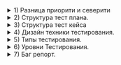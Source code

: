 <details>
<summary>1) Разница приорити и северити</summary>
<br>
Серьезность (Severity) - это атрибут, характеризующий влияние дефекта на работоспособность приложения. Приоритет (Priority) - это атрибут, указывающий на очередность выполнения задачи или устранения дефекта. Можно сказать, что это инструмент менеджера по планированию работ.
</details>

<details>
<summary>2) Структура тест плана.</summary>
<br>
http://www.protesting.ru/testing/plan.html
1. Що необхідно протестувати?


2. Як буде проводитися тестування?


3. Коли буде проводитися тестування?


4. Критерії початку тестування


5. Критерії закінчення тестування:
</details>

<details>
<summary>3) Структура тест кейса</summary>
<br>
PreConditions	
Test Case Description
PostConditions
</details>

<details>
<summary> 4) Дизайн техники тестирования.</summary>
<br>
Эквивалентное Разделение (Equivalence Partitioning - EP). Как пример, у вас есть диапазон допустимых значений от 1 до 10, вы должны выбрать одно верное значение внутри интервала, скажем, 5, и одно неверное значение вне интервала - 0.

Анализ Граничных Значений (Boundary Value Analysis - BVA). Если взять пример выше, в качестве значений для позитивного тестирования выберем минимальную и максимальную границы (1 и 10), и значения больше и меньше границ (0 и 11). Анализ Граничный значений может быть применен к полям, записям, файлам, или к любого рода сущностям имеющим ограничения.

Причина / Следствие (Cause/Effect - CE). Это, как правило, ввод комбинаций условий (причин), для получения ответа от системы (Следствие). Например, вы проверяете возможность добавлять клиента, используя определенную экранную форму. Для этого вам необходимо будет ввести несколько полей, таких как "Имя", "Адрес", "Номер Телефона" а затем, нажать кнопку "Добавить" - эта "Причина". После нажатия кнопки "Добавить", система добавляет клиента в базу данных и показывает его номер на экране - это "Следствие".

Предугадывание ошибки (Error Guessing - EG). Это когда тест аналитик использует свои знания системы и способность к интерпретации спецификации на предмет того, чтобы "предугадать" при каких входных условиях система может выдать ошибку. Например, спецификация говорит: "пользователь должен ввести код". Тест аналитик, будет думать: "Что, если я не введу код?", "Что, если я введу неправильный код? ", и так далее. Это и есть предугадывание ошибки.

Исчерпывающее тестирование (Exhaustive Testing - ET) - это крайний случай. В пределах этой техники вы должны проверить все возможные комбинации входных значений, и в принципе, это должно найти все проблемы. На практике применение этого метода не представляется возможным, из-за огромного количества входных значений.
</details>

<details>
<summary>5) Типы тестирования.</summary>
<br>
<img src="[https://imgur.com/V41DIUF.png](https://i0.wp.com/testengineer.ru/wp-content/uploads/2023/02/Software-Testing-Types.jpg?resize=696%2C403&ssl=1)" />
http://www.protesting.ru/testing/testtypes.html
</details>

<details>
<summary>6) Уровни Тестирования.</summary>
<br>
http://www.protesting.ru/testing/testlevels.html
Уровни Тестирования Программного Обеспечения
Тестирование на разных уровнях производится на протяжении всего жизненного цикла разработки и сопровождения программного обеспечения. Уровень тестирования определяет то, над чем производятся тесты: над отдельным модулем, группой модулей или системой, в целом. Проведение тестирования на всех уровнях системы - это залог успешной реализации и сдачи проекта.

Уровни Тестирования
**Компонентное или Модульное тестирование (Component Testing or Unit Testing)
Интеграционное тестирование (Integration Testing)
Системное тестирование (System Testing)
Приемочное тестирование (Acceptance Testing)**
</details>

<details>
<summary>7) Баг репорт.</summary>
<br>
http://www.protesting.ru/testing/testtypes.html
Summary
Version
Severity
Priority
Assigned To
Steps to Reproduce
Actual Result
Expected Result
Attachment
</details>

